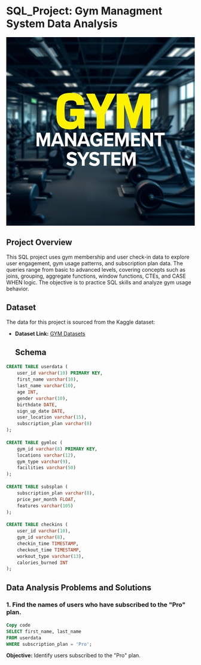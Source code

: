# SQL_Project: Gym Managment System Data Analysis

![](https://github.com/yogee4/SQL_Project2/blob/main/Custom_logo.png)

## Project Overview

This SQL project uses gym membership and user check-in data to explore user engagement, gym usage patterns, and subscription plan data. The queries range from basic to advanced levels, covering concepts such as joins, grouping, aggregate functions, window functions, CTEs, and CASE WHEN logic. The objective is to practice SQL skills and analyze gym usage behavior.

## Dataset

The data for this project is sourced from the Kaggle dataset:

- **Dataset Link:** [GYM Datasets](https://www.kaggle.com/datasets/mexwell/gym-check-ins-and-user-metadata)

  ## Schema

```sql
CREATE TABLE userdata (
    user_id varchar(10) PRIMARY KEY,
    first_name varchar(10),
    last_name varchar(10),
    age INT,
    gender varchar(10),
    birthdate DATE,
    sign_up_date DATE,
    user_location varchar(15),
    subscription_plan varchar(8)
);

CREATE TABLE gymloc (
    gym_id varchar(8) PRIMARY KEY,
    locations varchar(12),
    gym_type varchar(9),
    facilities varchar(50)
);

CREATE TABLE subsplan (
    subscription_plan varchar(8),
    price_per_month FLOAT,
    features varchar(105)
);

CREATE TABLE checkins (
    user_id varchar(10),
    gym_id varchar(8),
    checkin_time TIMESTAMP,
    checkout_time TIMESTAMP,
    workout_type varchar(13),
    calories_burned INT
);
```

## Data Analysis Problems and Solutions

### 1. Find the names of users who have subscribed to the "Pro" plan.

```sql
Copy code
SELECT first_name, last_name
FROM userdata
WHERE subscription_plan = 'Pro';
```

**Objective:** Identify users subscribed to the "Pro" plan.


